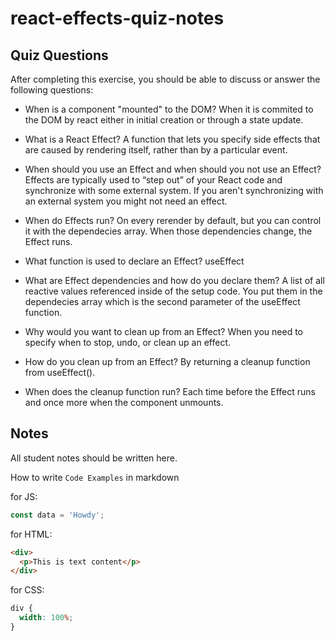 # react-effects-quiz-notes

## Quiz Questions

After completing this exercise, you should be able to discuss or answer the following questions:

- When is a component "mounted" to the DOM?
  When it is commited to the DOM by react either in initial creation or through a state update.

- What is a React Effect?
  A function that lets you specify side effects that are caused by rendering itself, rather than by a particular event.

- When should you use an Effect and when should you not use an Effect?
  Effects are typically used to “step out” of your React code and synchronize with some external system. If you aren't synchronizing with an external system you might not need an effect.

- When do Effects run?
  On every rerender by default, but you can control it with the dependecies array. When those dependencies change, the Effect runs.

- What function is used to declare an Effect?
  useEffect

- What are Effect dependencies and how do you declare them?
  A list of all reactive values referenced inside of the setup code. You put them in the dependecies array which is the second parameter of the useEffect function.

- Why would you want to clean up from an Effect?
  When you need to specify when to stop, undo, or clean up an effect.

- How do you clean up from an Effect?
  By returning a cleanup function from useEffect().

- When does the cleanup function run?
  Each time before the Effect runs and once more when the component unmounts.

## Notes

All student notes should be written here.

How to write `Code Examples` in markdown

for JS:

```javascript
const data = 'Howdy';
```

for HTML:

```html
<div>
  <p>This is text content</p>
</div>
```

for CSS:

```css
div {
  width: 100%;
}
```
